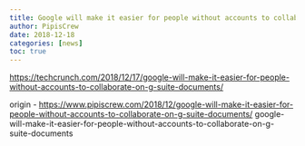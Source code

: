 ```yaml
---
title: Google will make it easier for people without accounts to collaborate on G Suite documents
author: PipisCrew
date: 2018-12-18
categories: [news]
toc: true
---
```


https://techcrunch.com/2018/12/17/google-will-make-it-easier-for-people-without-accounts-to-collaborate-on-g-suite-documents/

origin - https://www.pipiscrew.com/2018/12/google-will-make-it-easier-for-people-without-accounts-to-collaborate-on-g-suite-documents/ google-will-make-it-easier-for-people-without-accounts-to-collaborate-on-g-suite-documents